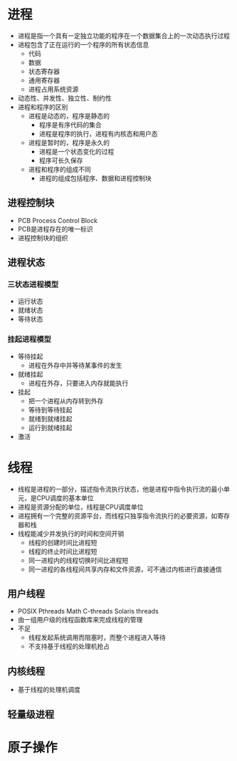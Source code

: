 # 进程

- 进程是指一个具有一定独立功能的程序在一个数据集合上的一次动态执行过程
- 进程包含了正在运行的一个程序的所有状态信息
  - 代码
  - 数据
  - 状态寄存器
  - 通用寄存器
  - 进程占用系统资源
- 动态性、并发性、独立性、制约性
- 进程和程序的区别
  - 进程是动态的，程序是静态的
    - 程序是有序代码的集合
    - 进程是程序的执行，进程有内核态和用户态
  - 进程是暂时的，程序是永久的
    - 进程是一个状态变化的过程
    - 程序可长久保存
  - 进程和程序的组成不同
    - 进程的组成包括程序、数据和进程控制块

## 进程控制块

- PCB Process Control Block
- PCB是进程存在的唯一标识
- 进程控制块的组织

## 进程状态

### 三状态进程模型

- 运行状态
- 就绪状态
- 等待状态

### 挂起进程模型

- 等待挂起
  - 进程在外存中并等待某事件的发生
- 就绪挂起
  - 进程在外存，只要进入内存就能执行
- 挂起
  - 把一个进程从内存转到外存
  - 等待到等待挂起
  - 就绪到就绪挂起
  - 运行到就绪挂起
- 激活

# 线程

- 线程是进程的一部分，描述指令流执行状态，他是进程中指令执行流的最小单元，是CPU调度的基本单位
- 进程是资源分配的单位，线程是CPU调度单位
- 进程拥有一个完整的资源平台，而线程只独享指令流执行的必要资源，如寄存器和栈
- 线程能减少并发执行的时间和空间开销
  - 线程的创建时间比进程短
  - 线程的终止时间比进程短
  - 同一进程内的线程切换时间比进程短
  - 同一进程的各线程间共享内存和文件资源，可不通过内核进行直接通信

## 用户线程

- POSIX Pthreads  Math C-threads Solaris threads
- 由一组用户级的线程函数库来完成线程的管理
- 不足
  - 线程发起系统调用而阻塞时，而整个进程进入等待
  - 不支持基于线程的处理机抢占

## 内核线程

- 基于线程的处理机调度

## 轻量级进程



# 原子操作